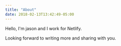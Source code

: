 ```yaml
---
title: "About"
date: 2018-02-13T13:42:49-05:00
---
```


Hello, I'm jason and I work for Netlify. 

Looking forward to writing more and sharing with you.